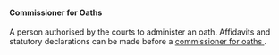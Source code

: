 ####  Commissioner for Oaths

A person authorised by the courts to administer an oath. Affidavits and
statutory declarations can be made before a [ commissioner for oaths
](/en/justice/civil-law/commissioners-for-oaths/) .
